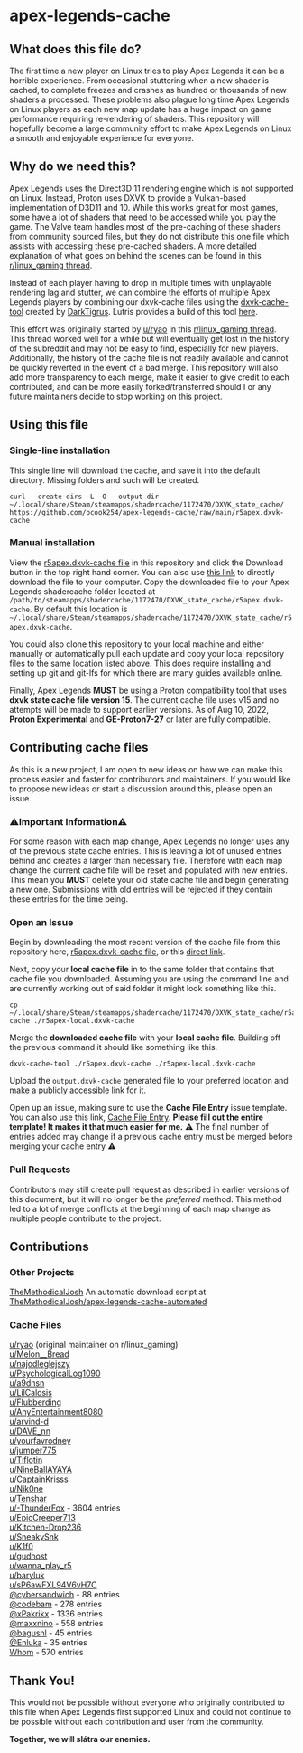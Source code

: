 # apex-legends-cache

## What does this file do?
The first time a new player on Linux tries to play Apex Legends it can be a horrible experience. From occasional stuttering when a new shader is cached, to complete freezes and crashes as hundred or thousands of new shaders a processed. These problems also plague long time Apex Legends on Linux players as each new map update has a huge impact on game performance requiring re-rendering of shaders. This repository will hopefully become a large community effort to make Apex Legends on Linux a smooth and enjoyable experience for everyone.

## Why do we need this?
Apex Legends uses the Direct3D 11 rendering engine which is not supported on Linux. Instead, Proton uses DXVK to provide a Vulkan-based implementation of D3D11 and 10. While this works great for most games, some have a lot of shaders that need to be accessed while you play the game. The Valve team handles most of the pre-caching of these shaders from community sourced files, but they do not distribute this one file which assists with accessing these pre-cached shaders. A more detailed explanation of what goes on behind the scenes can be found in this [r/linux\_gaming thread](https://www.reddit.com/r/linux_gaming/comments/t5xrho/comment/hz8bae5/).

Instead of each player having to drop in multiple times with unplayable rendering lag and stutter, we can combine the efforts of multiple Apex Legends players by combining our dxvk-cache files using the [dxvk-cache-tool](https://github.com/DarkTigrus/dxvk-cache-tool) created by [DarkTigrus](https://github.com/DarkTigrus). Lutris provides a build of this tool [here](https://lutris.nyc3.cdn.digitaloceanspaces.com/games/overwatch/merge-tool.tar.xz).

This effort was originally started by [u/ryao](https://www.reddit.com/user/ryao/) in this [r/linux\_gaming thread](https://www.reddit.com/r/linux_gaming/comments/t5xrho/dxvk_state_cache_for_fixing_stutter_in_apex/). This thread worked well for a while but will eventually get lost in the history of the subreddit and may not be easy to find, especially for new players. Additionally, the history of the cache file is not readily available and cannot be quickly reverted in the event of a bad merge. This repository will also add more transparency to each merge, make it easier to give credit to each contributed, and can be more easily forked/transferred should I or any future maintainers decide to stop working on this project.

## Using this file

### Single-line installation

This single line will download the cache, and save it into the default directory. Missing folders and such will be created.

`curl --create-dirs -L -O --output-dir ~/.local/share/Steam/steamapps/shadercache/1172470/DXVK_state_cache/ https://github.com/bcook254/apex-legends-cache/raw/main/r5apex.dxvk-cache`

### Manual installation

View the [r5apex.dxvk-cache file](https://github.com/bcook254/apex-legends-cache/blob/main/r5apex.dxvk-cache) in this repository and click the Download button in the top right hand corner. You can also use [this link](https://github.com/bcook254/apex-legends-cache/raw/main/r5apex.dxvk-cache) to directly download the file to your computer. Copy the downloaded file to your Apex Legends shadercache folder located at `/path/to/steamapps/shadercache/1172470/DXVK_state_cache/r5apex.dxvk-cache`. By default this location is `~/.local/share/Steam/steamapps/shadercache/1172470/DXVK_state_cache/r5apex.dxvk-cache`.

You could also clone this repository to your local machine and either manually or automatically pull each update and copy your local repository files to the same location listed above. This does require installing and setting up git and git-lfs for which there are many guides available online.

Finally, Apex Legends __MUST__ be using a Proton compatibility tool that uses __dxvk state cache file version 15__. The current cache file uses v15 and no attempts will be made to support earlier versions. As of Aug 10, 2022, __Proton Experimental__ and __GE-Proton7-27__ or later are fully compatible.

## Contributing cache files
As this is a new project, I am open to new ideas on how we can make this process easier and faster for contributors and maintainers. If you would like to propose new ideas or start a discussion around this, please open an issue.

### ⚠️Important Information⚠️
For some reason with each map change, Apex Legends no longer uses any of the previous state cache entries. This is leaving a lot of unused entries behind and creates a larger than necessary file. Therefore with each map change the current cache file will be reset and populated with new entries. This mean you __MUST__ delete your old state cache file and begin generating a new one. Submissions with old entries will be rejected if they contain these entries for the time being.

### Open an Issue
Begin by downloading the most recent version of the cache file from this repository here, [r5apex.dxvk-cache file](https://github.com/bcook254/apex-legends-cache/blob/main/r5apex.dxvk-cache), or this [direct link](https://github.com/bcook254/apex-legends-cache/raw/main/r5apex.dxvk-cache).

Next, copy your __local cache file__ in to the same folder that contains that cache file you downloaded. Assuming you are using the command line and are currently working out of said folder it might look something like this.

    cp ~/.local/share/Steam/steamapps/shadercache/1172470/DXVK_state_cache/r5apex.dxvk-cache ./r5apex-local.dxvk-cache

Merge the __downloaded cache file__ with your __local cache file__. Building off the previous command it should like something like this.

    dxvk-cache-tool ./r5apex.dxvk-cache ./r5apex-local.dxvk-cache

Upload the `output.dxvk-cache` generated file to your preferred location and make a publicly accessible link for it.

Open up an issue, making sure to use the __Cache File Entry__ issue template. You can also use this link, [Cache File Entry](https://github.com/bcook254/apex-legends-cache/issues/new?assignees=&labels=cache-entry&template=cache-file-entry.md&title=). __Please fill out the entire template! It makes it that much easier for me.__ ⚠️ The final number of entries added may change if a previous cache entry must be merged before merging your cache entry ⚠️

### Pull Requests
Contributors may still create pull request as described in earlier versions of this document, but it will no longer be the _preferred_ method. This method led to a lot of merge conflicts at the beginning of each map change as multiple people contribute to the project.

## Contributions
### Other Projects
[TheMethodicalJosh](https://github.com/TheMethodicalJosh) An automatic download script at [TheMethodicalJosh/apex-legends-cache-automated](https://github.com/TheMethodicalJosh/apex-legends-cache-automated)  

### Cache Files
[u/ryao](https://www.reddit.com/u/ryao/) (original maintainer on r/linux_gaming)  
[u/Melon__Bread](https://www.reddit.com/u/Melon__Bread/)  
[u/najodleglejszy](https://www.reddit.com/u/najodleglejszy/)  
[u/PsychologicalLog1090](https://www.reddit.com/u/PsychologicalLog1090/)  
[u/a9dnsn](https://www.reddit.com/u/a9dnsn/)  
[u/LilCalosis](https://www.reddit.com/u/LilCalosis/)  
[u/Flubberding](https://www.reddit.com/u/Flubberding/)  
[u/AnyEntertainment8080](https://www.reddit.com/u/AnyEntertainment8080/)  
[u/arvind-d](https://www.reddit.com/u/arvind-d/)  
[u/DAVE_nn](https://www.reddit.com/u/DAVE_nn/)  
[u/yourfavrodney](https://www.reddit.com/u/yourfavrodney/)  
[u/jumper775](https://www.reddit.com/u/jumper775/)  
[u/Tiflotin](https://www.reddit.com/u/Tiflotin/)  
[u/NineBallAYAYA](https://www.reddit.com/u/NineBallAYAYA/)  
[u/CaptainKrisss](https://www.reddit.com/u/CaptainKrisss/)  
[u/Nik0ne](https://www.reddit.com/u/Nik0ne/)  
[u/Tenshar](https://www.reddit.com/u/Tenshar/)  
[u/-ThunderFox](https://www.reddit.com/u/-ThunderFox/) - 3604 entries  
[u/EpicCreeper713](https://www.reddit.com/u/EpicCreeper713/)  
[u/Kitchen-Drop236](https://www.reddit.com/u/Kitchen-Drop236/)  
[u/SneakySnk](https://www.reddit.com/u/SneakySnk/)  
[u/K1f0](https://www.reddit.com/u/K1f0/)  
[u/gudhost](https://www.reddit.com/u/gudhost/)  
[u/wanna_play_r5](https://www.reddit.com/u/wanna_play_r5/)  
[u/baryluk](https://www.reddit.com/u/baryluk/)  
[u/sP6awFXL94V6vH7C](https://www.reddit.com/u/sP6awFXL94V6vH7C/)  
[@cybersandwich](https://github.com/cybersandwich) - 88 entries  
[@codebam](https://github.com/codebam) - 278 entries  
[@xPakrikx](https://github.com/xPakrikx) - 1336 entries  
[@maxxnino](https://github.com/maxxnino) - 558 entries  
[@bagusnl](https://github.com/bagusnl) - 45 entries  
[@Enluka](https://github.com/Enluka) - 35 entries  
[Whom](https://blithefem.me) - 570 entries  

## Thank You!
This would not be possible without everyone who originally contributed to this file when Apex Legends first supported Linux and could not continue to be possible without each contribution and user from the community.

__Together, we will slátra our enemies.__

